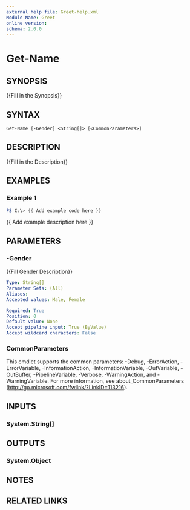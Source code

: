 ```yaml
---
external help file: Greet-help.xml
Module Name: Greet
online version:
schema: 2.0.0
---
```


# Get-Name

## SYNOPSIS
{{Fill in the Synopsis}}

## SYNTAX

```
Get-Name [-Gender] <String[]> [<CommonParameters>]
```

## DESCRIPTION
{{Fill in the Description}}

## EXAMPLES

### Example 1
```powershell
PS C:\> {{ Add example code here }}
```

{{ Add example description here }}

## PARAMETERS

### -Gender
{{Fill Gender Description}}

```yaml
Type: String[]
Parameter Sets: (All)
Aliases:
Accepted values: Male, Female

Required: True
Position: 0
Default value: None
Accept pipeline input: True (ByValue)
Accept wildcard characters: False
```

### CommonParameters
This cmdlet supports the common parameters: -Debug, -ErrorAction, -ErrorVariable, -InformationAction, -InformationVariable, -OutVariable, -OutBuffer, -PipelineVariable, -Verbose, -WarningAction, and -WarningVariable. For more information, see about_CommonParameters (http://go.microsoft.com/fwlink/?LinkID=113216).

## INPUTS

### System.String[]

## OUTPUTS

### System.Object

## NOTES

## RELATED LINKS
